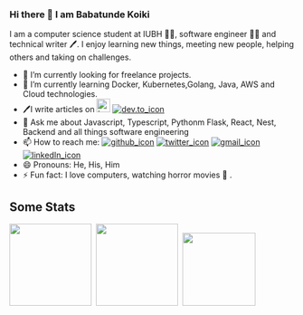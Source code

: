 ### Hi there 👋 I am Babatunde Koiki

<head>
<link href='https://unpkg.com/boxicons@2.0.9/css/boxicons.min.css' rel='stylesheet'>
</head>

I am a computer science student at IUBH 🧑‍🎓, software engineer 👨‍💻 and technical writer 🖊️.
I enjoy learning new things, meeting new people, helping others and taking on challenges.

- 🔭 I’m currently looking for freelance projects.
- 🌱 I’m currently learning Docker, Kubernetes,Golang, Java, AWS and Cloud technologies.
- 🖊️I️️ write articles on [<img src="./icons/hashnode.png" height=24 alt="hashnode_icon" />](https://medium.com/@bkoiki950) [![dev.to_icon](./icons/devto.svg)](https://dev.to/bkoiki950)
- 💬 Ask me about Javascript, Typescript, Pythonm Flask, React, Nest, Backend and all things software engineering
- 📫 How to reach me: [![github_icon](./icons/github.svg)](http://github.com/Babatunde13)
  [![twitter_icon](./icons/twitter.svg)](https://twitter.com/bkoiki950)
  [![gmail_icon](./icons/gmail.svg)](mailto:koikibabatunde14@gmail.com)
  [![linkedIn_icon](./icons/linkedin.svg)](https://www.linkedin.com/in/babatunde-koiki-2002/)
- 😄 Pronouns: He, His, Him
- ⚡ Fun fact: I love computers, watching horror movies 🍿 .

## Some Stats
<div>
<a href="https://github.com/anuraghazra/github-readme-stats"><img height="145em" src="https://github-readme-stats-bpires.vercel.app/api?username=Babatunde13&hide_title=true&line_height=25&hide_rank=false&theme=dark&show_icons=true&hide_border=true"></a>&nbsp;
<a href="https://github.com/denvercoder1/github-readme-streak-stats"><img height="145em" src="https://github-readme-streak-stats.herokuapp.com/?user=Babatunde13&theme=dark&hide_border=true"></a>&nbsp;
<a href="https://github.com/anuraghazra/github-readme-stats"><img height="129.6em" src="https://github-readme-stats-bpires.vercel.app/api/top-langs/?username=Babatunde13&layout=compact&card_width=400&hide_title=true&theme=dark&t&langs_count=10&hide_border=true"></a>&nbsp;
</div>

